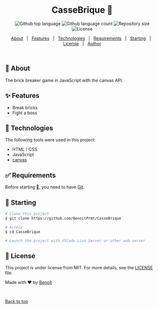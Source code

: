 <h1 align="center">CasseBrique 🧱</h1>

<p align="center">
  <img alt="Github top language" src="https://img.shields.io/github/languages/top/BenoitPrmt/cassebrique?color=56BEB8">

  <img alt="Github language count" src="https://img.shields.io/github/languages/count/BenoitPrmt/cassebrique?color=56BEB8">

  <img alt="Repository size" src="https://img.shields.io/github/repo-size/BenoitPrmt/cassebrique?color=56BEB8">

  <img alt="License" src="https://img.shields.io/github/license/BenoitPrmt/cassebrique?color=56BEB8">
</p>

<p align="center">
  <a href="#dart-about">About</a> &#xa0; | &#xa0; 
  <a href="#sparkles-features">Features</a> &#xa0; | &#xa0;
  <a href="#rocket-technologies">Technologies</a> &#xa0; | &#xa0;
  <a href="#white_check_mark-requirements">Requirements</a> &#xa0; | &#xa0;
  <a href="#checkered_flag-starting">Starting</a> &#xa0; | &#xa0;
  <a href="#memo-license">License</a> &#xa0; | &#xa0;
  <a href="https://github.com/BenoitPrmt" target="_blank">Author</a>
</p>

<br>

## :dart: About ##

The brick breaker game in JavaScript with the canvas API.

## :sparkles: Features ##

- Break bricks
- Fight a boss

## :rocket: Technologies ##

The following tools were used in this project:

- HTML / CSS
- JavaScript
- [canvas](https://developer.mozilla.org/fr/docs/Web/API/Canvas_API)

## :white_check_mark: Requirements ##

Before starting :checkered_flag:, you need to have [Git](https://git-scm.com).

## :checkered_flag: Starting ##

```bash
# Clone this project
$ git clone https://github.com/BenoitPrmt/CasseBrique

# Access
$ cd CasseBrique

# Launch the project with VSCode Live Server or other web server
```

## :memo: License ##

This project is under license from MIT. For more details, see the [LICENSE](LICENSE.md) file.


Made with :heart: by <a href="https://github.com/BenoitPrmt" target="_blank">Benoît</a>

&#xa0;

<a href="#top">Back to top</a>
